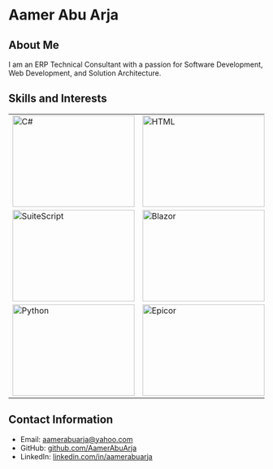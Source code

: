 # Aamer Abu Arja

## About Me
I am an ERP Technical Consultant with a passion for Software Development, Web Development, and Solution Architecture.

## Skills and Interests
<table>
 <tr>
  <td><img src=".png" alt="C#" width="240" height="180" /></td>
  <td><img src=".png" alt="HTML" width="240" height="180" /></td>
  <td><img src=".png" alt="Azure" width="240" height="180" /></td>
  <td><img src=".png" alt="JavaScript" width="240" height="180" /></td>
  <td><img src=".png" alt="Vue" width="240" height="180" /></td>
 </tr>
 <tr>
  <td><img src=".png" alt="SuiteScript" width="240" height="180" /></td>
  <td><img src=".png" alt="Blazor" width="240" height="180" /></td>
  <td><img src=".png" alt="Entity Framework" width="240" height="180" /></td>
  <td><img src=".png" alt="SQL" width="240" height="180" /></td>
  <td><img src=".png" alt=".NET MAUI" width="240" height="180" /></td>
 </tr>
 <tr>
  <td><img src=".png" alt="Python" width="240" height="180" /></td>
  <td><img src=".png" alt="Epicor" width="240" height="180" /></td>
  <td><img src=".png" alt="NetSuite" width="240" height="180" /></td>
  <td><img src=".png" alt="ASP.NET" width="240" height="180" /></td>
  <td><img src=".png" alt="WinUI" width="240" height="180" /></td>
 </tr>
</table>                   

<!--
## Experience
### Software Developer at XYZ Corporation
*2018 - Present*

- Developed and maintained web applications using C#, ASP.NET, and MVC framework.
- Collaborated with cross-functional teams to deliver high-quality software solutions.
- Designed and optimized database schemas using SQL and Entity Framework.
- Implemented RESTful APIs for seamless integration with external systems.
- Utilized Git for version control and team collaboration.

### Freelance C# Developer
*2015 - 2018*

- Worked on diverse client projects, providing tailored C# solutions for their specific needs.
- Developed responsive web interfaces using HTML, CSS, and JavaScript.
- Designed and implemented database structures using SQL and Entity Framework.
- Delivered projects within agreed timelines, ensuring high-quality code and client satisfaction.

## Education
### Bachelor of Science in Computer Science
*University of ABC*
*2012 - 2016*

## Projects
- **E-commerce Web Application:** Developed a feature-rich e-commerce platform using C#, ASP.NET MVC, and MySQL. Implemented shopping cart functionality, order management, and secure payment integration.
- **Inventory Management System:** Designed and built a robust inventory management system for a retail client using C#, Entity Framework, and SQL Server. Integrated barcode scanning and reporting features for efficient stock management.
-->

## Contact Information
- Email: aamerabuarja@yahoo.com
- GitHub: [github.com/AamerAbuArja](https://github.com/aamerabuarja)
- LinkedIn: [linkedin.com/in/aamerabuarja](https://linkedin.com/in/aamerabuarja)

<!--
**AamerAbuArja/AamerAbuArja** is a ✨ _special_ ✨ repository because its `README.md` (this file) appears on your GitHub profile.

Here are some ideas to get you started:

- 🔭 I’m currently working on ...
- 🌱 I’m currently learning ...
- 👯 I’m looking to collaborate on ...
- 🤔 I’m looking for help with ...
- 💬 Ask me about ...
- 📫 How to reach me: ...
- 😄 Pronouns: ...
- ⚡ Fun fact: ...
-->
